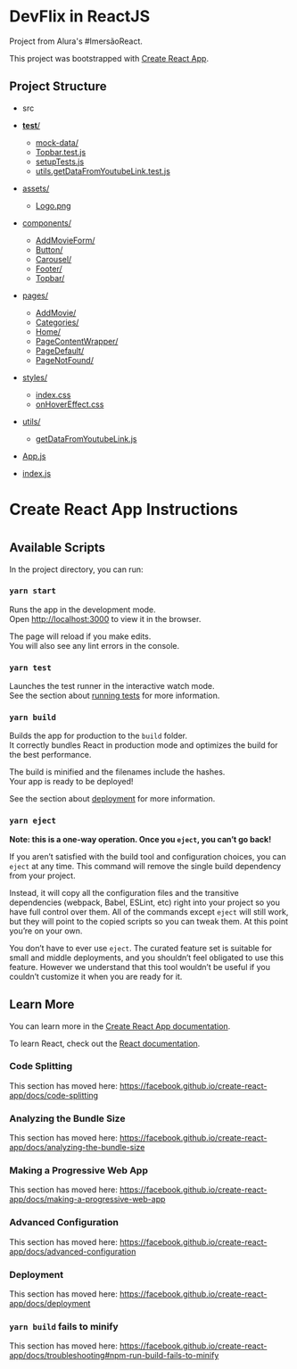# DevFlix in ReactJS
Project from Alura's #ImersãoReact.

This project was bootstrapped with [Create React App](https://github.com/facebook/create-react-app).

## Project Structure

* src

* [__test__/](./src/__test__)
  * [mock-data/](./src/__test__/mock-data)
  * [Topbar.test.js](./src/__test__/Topbar.test.js)
  * [setupTests.js](./src/__test__/setupTests.js)
  * [utils.getDataFromYoutubeLink.test.js](./src/__test__/utils.getDataFromYoutubeLink.test.js)
* [assets/](./src/assets)
  * [Logo.png](./src/assets/Logo.png)
* [components/](./src/components)
  * [AddMovieForm/](./src/components/AddMovieForm)
  * [Button/](./src/components/Button)
  * [Carousel/](./src/components/Carousel)
  * [Footer/](./src/components/Footer)
  * [Topbar/](./src/components/Topbar)
* [pages/](./src/pages)
  * [AddMovie/](./src/pages/AddMovie)
  * [Categories/](./src/pages/Categories)
  * [Home/](./src/pages/Home)
  * [PageContentWrapper/](./src/pages/PageContentWrapper)
  * [PageDefault/](./src/pages/PageDefault)
  * [PageNotFound/](./src/pages/PageNotFound)
* [styles/](./src/styles)
  * [index.css](./src/styles/index.css)
  * [onHoverEffect.css](./src/styles/onHoverEffect.css)
* [utils/](./src/utils)
  * [getDataFromYoutubeLink.js](./src/utils/getDataFromYoutubeLink.js)
* [App.js](./src/App.js)
* [index.js](./src/index.js)

<h1>Create React App Instructions<h1>

## Available Scripts

In the project directory, you can run:

### `yarn start`

Runs the app in the development mode.<br />
Open [http://localhost:3000](http://localhost:3000) to view it in the browser.

The page will reload if you make edits.<br />
You will also see any lint errors in the console.

### `yarn test`

Launches the test runner in the interactive watch mode.<br />
See the section about [running tests](https://facebook.github.io/create-react-app/docs/running-tests) for more information.

### `yarn build`

Builds the app for production to the `build` folder.<br />
It correctly bundles React in production mode and optimizes the build for the best performance.

The build is minified and the filenames include the hashes.<br />
Your app is ready to be deployed!

See the section about [deployment](https://facebook.github.io/create-react-app/docs/deployment) for more information.

### `yarn eject`

**Note: this is a one-way operation. Once you `eject`, you can’t go back!**

If you aren’t satisfied with the build tool and configuration choices, you can `eject` at any time. This command will remove the single build dependency from your project.

Instead, it will copy all the configuration files and the transitive dependencies (webpack, Babel, ESLint, etc) right into your project so you have full control over them. All of the commands except `eject` will still work, but they will point to the copied scripts so you can tweak them. At this point you’re on your own.

You don’t have to ever use `eject`. The curated feature set is suitable for small and middle deployments, and you shouldn’t feel obligated to use this feature. However we understand that this tool wouldn’t be useful if you couldn’t customize it when you are ready for it.

## Learn More

You can learn more in the [Create React App documentation](https://facebook.github.io/create-react-app/docs/getting-started).

To learn React, check out the [React documentation](https://reactjs.org/).

### Code Splitting

This section has moved here: https://facebook.github.io/create-react-app/docs/code-splitting

### Analyzing the Bundle Size

This section has moved here: https://facebook.github.io/create-react-app/docs/analyzing-the-bundle-size

### Making a Progressive Web App

This section has moved here: https://facebook.github.io/create-react-app/docs/making-a-progressive-web-app

### Advanced Configuration

This section has moved here: https://facebook.github.io/create-react-app/docs/advanced-configuration

### Deployment

This section has moved here: https://facebook.github.io/create-react-app/docs/deployment

### `yarn build` fails to minify

This section has moved here: https://facebook.github.io/create-react-app/docs/troubleshooting#npm-run-build-fails-to-minify
